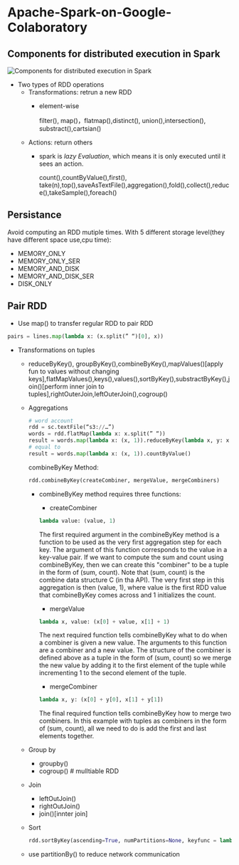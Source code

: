 # Apache-Spark-on-Google-Colaboratory
## Components for distributed execution in Spark

![Components for distributed execution in Spark](https://spark.apache.org/docs/latest/img/cluster-overview.png)

* Two types of RDD operations
  * Transformations: retrun a new RDD
    * element-wise
    
      filter(), map()，flatmap(),distinct(), union(),intersection(), substract(),cartsian()
  * Actions: return others
    * spark is *lazy Evaluation*, which means it is only executed until it sees an action.
    
       count(),countByValue(),first(), take(n),top(),saveAsTextFile(),aggregation(),fold(),collect(),reduce(),takeSample(),foreach()

## Persistance
  Avoid computing an RDD mutiple times. With 5 different storage level(they have different space use,cpu time):
   * MEMORY_ONLY
   * MEMORY_ONLY_SER
   * MEMORY_AND_DISK
   * MEMORY_AND_DISK_SER
   * DISK_ONLY

## Pair RDD
  * Use map() to transfer regular RDD to pair RDD
  ```python
  pairs = lines.map(lambda x: (x.split(” “)[0], x))
  ```
  * Transformations on tuples
    * reduceByKey(), groupByKey(),combineByKey(),mapValues()[apply fun to values without changing keys],flatMapValues(),keys(),values(),sortByKey(),substractByKey(),join()[perform inner join to tuples],rightOuterJoin,leftOuterJoin(),cogroup()
  
    * Aggregations
      ```python
      # word account
      rdd = sc.textFile(“s3://…”)
      words = rdd.flatMap(lambda x: x.split(” “))
      result = words.map(lambda x: (x, 1)).reduceByKey(lambda x, y: x + y)
      # equal to 
      result = words.map(lambda x: (x, 1)).countByValue() 
      ```
      combineByKey Method:
      ```python
      rdd.combineByKey(createCombiner, mergeValue, mergeCombiners) 
      ```
       * combineByKey method requires three functions:

          * createCombiner
          ```python
          lambda value: (value, 1)
          ```
          The first required argument in the combineByKey method is a function to be used as the very first aggregation step for each key. The argument of this function corresponds to the value in a key-value pair. If we want to compute the sum and count using combineByKey, then we can create this "combiner" to be a tuple in the form of (sum, count). Note that (sum, count) is the combine data structure C (in tha API). The very first step in this aggregation is then (value, 1), where value is the first RDD value that combineByKey comes across and 1 initializes the count.
          * mergeValue
          ```python
          lambda x, value: (x[0] + value, x[1] + 1)
          ```
          The next required function tells combineByKey what to do when a combiner is given a new value. The arguments to this function are a combiner and a new value. The structure of the combiner is defined above as a tuple in the form of (sum, count) so we merge the new value by adding it to the first element of the tuple while incrementing 1 to the second element of the tuple.
          
          * mergeCombiner
          ```python
          lambda x, y: (x[0] + y[0], x[1] + y[1])
          ```
          The final required function tells combineByKey how to merge two combiners. In this example with tuples as combiners in the form of (sum, count), all we need to do is add the first and last elements together.
     * Group by
       * groupby()
       * cogroup() # mulltiable RDD
     * Join
       * leftOutJoin()
       * rightOutJoin()
       * join()[innter join]
     * Sort
       ```python
       rdd.sortByKey(ascending=True, numPartitions=None, keyfunc = lambda x: str(x))
       ```
      * use partitionBy() to reduce network communication
